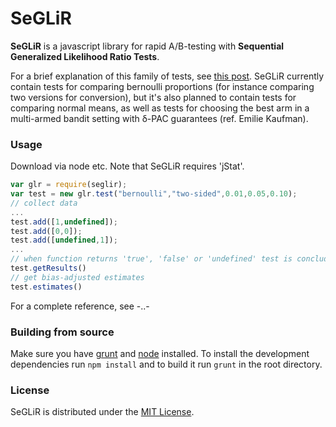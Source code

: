 SeGLiR
======

**SeGLiR** is a javascript library for rapid A/B-testing with **Sequential Generalized Likelihood Ratio Tests**.

For a brief explanation of this family of tests, see [this post](http://auduno.com/seglir/). SeGLiR currently contain tests for comparing bernoulli proportions (for instance comparing two versions for conversion), but it's also planned to contain tests for comparing normal means, as well as tests for choosing the best arm in a multi-armed bandit setting with δ-PAC guarantees (ref. Emilie Kaufman).

### Usage ###

Download via node etc. Note that SeGLiR requires 'jStat'.

```javascript
var glr = require(seglir);
var test = new glr.test("bernoulli","two-sided",0.01,0.05,0.10);
// collect data
...
test.add([1,undefined]);
test.add([0,0]);
test.add([undefined,1]);
...
// when function returns 'true', 'false' or 'undefined' test is concluded
test.getResults()
// get bias-adjusted estimates 
test.estimates()
```

For a complete reference, see -..-

### Building from source ###

Make sure you have [grunt](http://gruntjs.com/) and [node](http://nodejs.org/download/) installed.
To install the development dependencies run ```npm install``` and to build it run ```grunt``` in the root directory.

### License ###

SeGLiR is distributed under the [MIT License](http://www.opensource.org/licenses/MIT).
